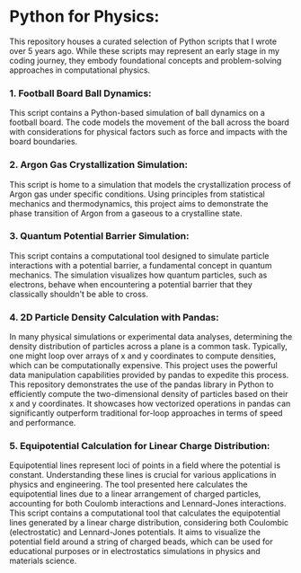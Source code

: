 # Python for Physics: 

This repository houses a curated selection of Python scripts that I wrote over 5 years ago. While these scripts may represent an early stage in my coding journey, they embody foundational concepts and problem-solving approaches in computational physics. 

### 1. Football Board Ball Dynamics:
This script contains a Python-based simulation of ball dynamics on a football board. The code models the movement of the ball across the board with considerations for physical factors such as force and impacts with the board boundaries.

### 2. Argon Gas Crystallization Simulation:
This script is home to a simulation that models the crystallization process of Argon gas under specific conditions. Using principles from statistical mechanics and thermodynamics, this project aims to demonstrate the phase transition of Argon from a gaseous to a crystalline state.

### 3. Quantum Potential Barrier Simulation:
This script contains a computational tool designed to simulate particle interactions with a potential barrier, a fundamental concept in quantum mechanics. The simulation visualizes how quantum particles, such as electrons, behave when encountering a potential barrier that they classically shouldn't be able to cross.

### 4. 2D Particle Density Calculation with Pandas:
In many physical simulations or experimental data analyses, determining the density distribution of particles across a plane is a common task. Typically, one might loop over arrays of x and y coordinates to compute densities, which can be computationally expensive. This project uses the powerful data manipulation capabilities provided by pandas to expedite this process.
This repository demonstrates the use of the pandas library in Python to efficiently compute the two-dimensional density of particles based on their x and y coordinates. It showcases how vectorized operations in pandas can significantly outperform traditional for-loop approaches in terms of speed and performance.

### 5. Equipotential Calculation for Linear Charge Distribution:
Equipotential lines represent loci of points in a field where the potential is constant. Understanding these lines is crucial for various applications in physics and engineering. The tool presented here calculates the equipotential lines due to a linear arrangement of charged particles, accounting for both Coulomb interactions and Lennard-Jones interactions.
This script contains a computational tool that calculates the equipotential lines generated by a linear charge distribution, considering both Coulombic (electrostatic) and Lennard-Jones potentials. It aims to visualize the potential field around a string of charged beads, which can be used for educational purposes or in electrostatics simulations in physics and materials science.
